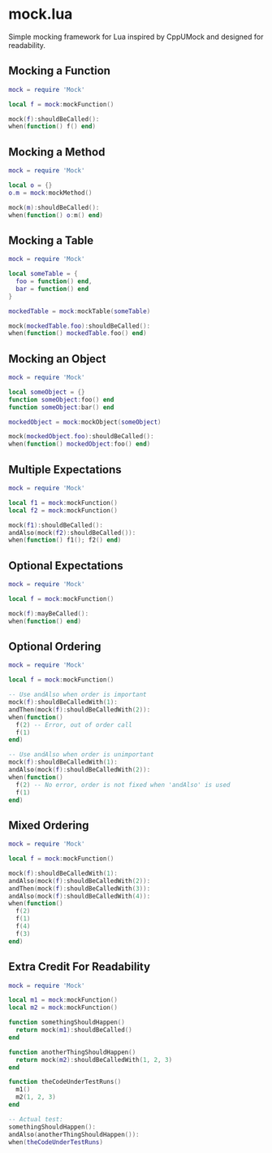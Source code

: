 mock.lua
========

Simple mocking framework for Lua inspired by CppUMock and designed for readability.

## Mocking a Function

```lua
mock = require 'Mock'

local f = mock:mockFunction()

mock(f):shouldBeCalled():
when(function() f() end)
```

## Mocking a Method

```lua
mock = require 'Mock'

local o = {}
o.m = mock:mockMethod()

mock(m):shouldBeCalled():
when(function() o:m() end)
```

## Mocking a Table

```lua
mock = require 'Mock'

local someTable = {
  foo = function() end,
  bar = function() end
}

mockedTable = mock:mockTable(someTable)

mock(mockedTable.foo):shouldBeCalled():
when(function() mockedTable.foo() end)
```

## Mocking an Object

```lua
mock = require 'Mock'

local someObject = {}
function someObject:foo() end
function someObject:bar() end

mockedObject = mock:mockObject(someObject)

mock(mockedObject.foo):shouldBeCalled():
when(function() mockedObject:foo() end)
```

## Multiple Expectations

```lua
mock = require 'Mock'

local f1 = mock:mockFunction()
local f2 = mock:mockFunction()

mock(f1):shouldBeCalled():
andAlso(mock(f2):shouldBeCalled()):
when(function() f1(); f2() end)
```

## Optional Expectations

```lua
mock = require 'Mock'

local f = mock:mockFunction()

mock(f):mayBeCalled():
when(function() end)
```

## Optional Ordering

```lua
mock = require 'Mock'

local f = mock:mockFunction()

-- Use andAlso when order is important
mock(f):shouldBeCalledWith(1):
andThen(mock(f):shouldBeCalledWith(2)):
when(function()
  f(2) -- Error, out of order call
  f(1)
end)

-- Use andAlso when order is unimportant
mock(f):shouldBeCalledWith(1):
andAlso(mock(f):shouldBeCalledWith(2)):
when(function()
  f(2) -- No error, order is not fixed when 'andAlso' is used
  f(1)
end)
```

## Mixed Ordering

```lua
mock = require 'Mock'

local f = mock:mockFunction()

mock(f):shouldBeCalledWith(1):
andAlso(mock(f):shouldBeCalledWith(2)):
andThen(mock(f):shouldBeCalledWith(3)):
andAlso(mock(f):shouldBeCalledWith(4)):
when(function()
  f(2)
  f(1)
  f(4)
  f(3)
end)
```

## Extra Credit For Readability

```lua
mock = require 'Mock'

local m1 = mock:mockFunction()
local m2 = mock:mockFunction()

function somethingShouldHappen()
  return mock(m1):shouldBeCalled()
end

function anotherThingShouldHappen()
  return mock(m2):shouldBeCalledWith(1, 2, 3)
end

function theCodeUnderTestRuns()
  m1()
  m2(1, 2, 3)
end

-- Actual test:
somethingShouldHappen():
andAlso(anotherThingShouldHappen()):
when(theCodeUnderTestRuns)
```
